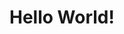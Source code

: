 <!DOCTYPE html>
<html lang="en">
  <head>
    <meta charset="UTF-8">
    <meta name="viewport" content="width=device-width, initial-scale=1.0">
    <title>Hello World!</title>
  </head>
  <body>
    <h1>Hello World!</h1>
  </body>
</html>

